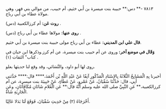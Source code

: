 ٧٨١٣ -** دس:** حبيبة بنت ميسرة بن أَبي خثيم، أم حبيب، من موالي بني فهر، وهي مولاة عطاء بن أَبي رباح.

**روت عَن:** أم كرزالكعبية (دس) .

**روى عنها:** مولاها عطاء بن أَبي رباح (دس) .

**قال علي ابن المديني:** عطاء بن أَبي رباح مولى حبيبة بنت ميسرة بن أَبي خثيم.

**وَقَال في موضع آخر:** وروى عن أم حبيب بنت ميسرة، عن أم كرز.وذكرها ابن حبان في كتاب" الثقات (١) .

روى لها أبو داود، والنَّسَائي، وقد وقع لنا حديثها بعلو.

أخبرنا بِهِ الْمَشَايِخُ الثَّلاثَةُ بِالإِسْنَادِ الْمَذْكُورِ آنِفًا عَنْ عَبْدِ اللَّهِ بْن أَحْمَدَ،**** قال:**** حَدَّثني أَبِي، قال: حَدَّثَنَا سُفْيَانُ، عَنْ عَمْرو، عَنْ عَطَاءٍ، عَنْ حَبِيبَةَ بنت ميسرة، عن أم كرزالكعبية،** عَنِ النَّبِيِّ صلى الله عليه وسلم أَنَّهُ قال:** عَنِ الْغُلامِ شَاتَانِ مُكَافَأَتَانِ، وعَنِ الْجَارِيَةِ شَاةٌ.

أَخْرَجَاهُ (٢) مِنْ حَدِيثِ سُفْيَانَ، فَوَقَعَ لَنَا بَدَلا عَالِيًا.